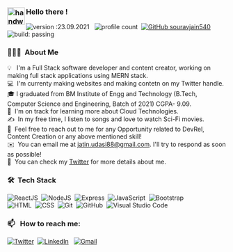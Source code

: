 ### <img alt="handwavegif" src="https://user-images.githubusercontent.com/39513876/112366216-8cfe7400-8cfe-11eb-8116-7d3dbae20e97.gif" width='40' align="left"/> Hello there !
![version :23.09.2021](https://img.shields.io/badge/version-23.09.2021-informational) &nbsp;
![profile count](https://komarev.com/ghpvc/?username=jatinudasi&color=red)&nbsp;
[![GitHub souravjain540](https://img.shields.io/github/followers/AbhishekSinghDhadwal?label=follow&style=social)](https://github.com/AbhishekSinghDhadwal)&nbsp;
![build: passing](https://img.shields.io/badge/build-passing-success)
### 👨🏻‍💻 &nbsp;About Me

💡 &nbsp; I'm a Full Stack software developer and content creator, working on making full stack applications using MERN stack. \
💻 &nbsp;I'm currenty making websites and making contetn on my Twitter handle.\
🎓&nbsp;I graduated from BM Institute of Engg and Technology (B.Tech, Computer Science and Engineering, Batch of 2021) CGPA- 9.09.\
🌱 &nbsp;I'm on track for learning more about Cloud Technologies.\
✍️ &nbsp;In my free time, I listen to songs and love to watch Sci-Fi movies.\
💬 &nbsp;Feel free to reach out to me for any Opportunity related to DevRel, Content Creation or any above mentioned skill!\
✉️ &nbsp;You can email me at jatin.udasi88@gmail.com. I'll try to respond as soon as possible!\
📄 &nbsp;You can check my [Twitter](https://twitter.com/) for more details about me.


### 🛠 &nbsp;Tech Stack


![ReactJS](https://img.shields.io/badge/-React-05122A?style=flat&logo=react)&nbsp;
![NodeJS](https://img.shields.io/badge/-NodeJS-05122A?style=flat&logo=node.js)&nbsp;
![Express](https://img.shields.io/badge/-Express-05122A?style=flat&logo=express)&nbsp;
![JavaScript](https://img.shields.io/badge/-JavaScript-05122A?style=flat&logo=javascript)&nbsp;
![Bootstrap](https://img.shields.io/badge/-Bootstrap-05122A?style=flat&logo=bootstrap&logoColor=563D7C)\
![HTML](https://img.shields.io/badge/-HTML-05122A?style=flat&logo=HTML5)&nbsp;
![CSS](https://img.shields.io/badge/-CSS-05122A?style=flat&logo=CSS3&logoColor=1572B6)&nbsp;
![Git](https://img.shields.io/badge/-Git-05122A?style=flat&logo=git)&nbsp;
![GitHub](https://img.shields.io/badge/-GitHub-05122A?style=flat&logo=github)&nbsp;
![Visual Studio Code](https://img.shields.io/badge/-Visual%20Studio%20Code-05122A?style=flat&logo=visual-studio-code&logoColor=007ACC)&nbsp;

### 📫 &nbsp; How to reach me:

<a href="https://twitter.com/"><img alt="Twitter" src="https://img.shields.io/badge/Twitter%20-%230077B5.svg?&style=flat&logo=twitter&logoColor=white"/></a>&nbsp;
<a href="https://www.linkedin.com/in/jatin-udasi-536251212/"><img alt="LinkedIn" src="https://img.shields.io/badge/linkedin%20-%230077B5.svg?&style=flat&logo=linkedin&logoColor=white"/></a> &nbsp;
<a href="mailto:jatin.udasi88@gmail.com"><img alt="Gmail" src="https://img.shields.io/badge/Gmail-D14836?style=flat&logo=gmail&logoColor=white" /></a> &nbsp;
